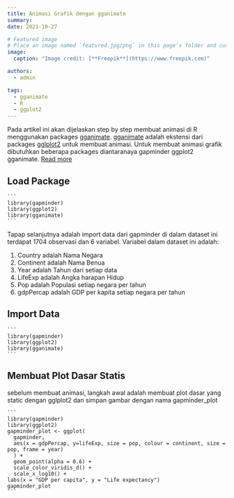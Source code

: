 ```yaml
---
title: Animasi Grafik dengan gganimate
summary:
date: 2021-10-27

# Featured image
# Place an image named `featured.jpg/png` in this page's folder and customize its options here.
image:
  caption: "Image credit: [**Freepik**](https://www.freepik.com)"

authors:
  - admin

tags:
  - gganimate
  - R
  - ggplot2
---
```


Pada artikel ini akan dijelaskan step by step membuat animasi di R menggunakan packages [gganimate](https://rpubs.com/dedenistiawan/gganimate). [gganimate](https://rpubs.com/dedenistiawan/gganimate) adalah ekstensi dari packages [gglplot2](https://rpubs.com/dedenistiawan/gganimate) untuk membuat animasi. Untuk membuat animasi grafik dibutuhkan beberapa packages diantaranaya gapminder ggplot2 gganimate. [Read more](https://rpubs.com/dedenistiawan/gganimate)

## Load Package

    ```
    library(gapminder)
    library(ggplot2)
    library(gganimate)
    ```

Tapap selanjutnya adalah import data dari gapminder di dalam dataset ini terdapat 1704 observasi dan 6 variabel. Variabel dalam dataset ini adalah:

1. Country adalah Nama Negara
2. Continent adalah Nama Benua
3. Year adalah Tahun dari setiap data
4. LifeExp adalah Angka harapan Hidup
5. Pop adalah Populasi setiap negara per tahun
6. gdpPercap adalah GDP per kapita setiap negara per tahun

## Import Data

    ```
    library(gapminder)
    library(ggplot2)
    library(gganimate)
    ```

## Membuat Plot Dasar Statis

sebelum membuat animasi, langkah awal adalah membuat plot dasar yang static dengan gglplot2 dan simpan gambar dengan nama gapminder_plot

    ```
    library(gapminder)
    library(ggplot2)
    gapminder_plot <- ggplot(
      gapminder,
      aes(x = gdpPercap, y=lifeExp, size = pop, colour = continent, size = pop, frame = year)
      ) +
      geom_point(alpha = 0.6) +
      scale_color_viridis_d() +
      scale_x_log10() +
    labs(x = "GDP per capita", y = "Life expectancy")
    gapminder_plot
    ```
